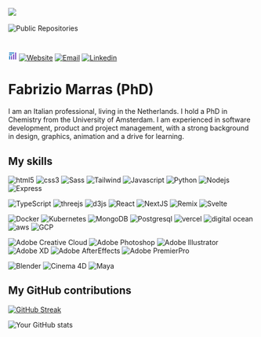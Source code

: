 ![](https://komarev.com/ghpvc/?username=FabrizioMarras&color=217ec4)

<!-- repo-badge -->
![Public Repositories](https://img.shields.io/badge/Public_Repos-33-6f42c1)

#

<p>
<a href="https://fabriziomarras.com" target="_blank"><img alt="Website" src="./images/logo.png" style="width: 18px; height: 18px;"/></a>
<a href="https://fabriziomarras.com" target="_blank"><img alt="Website" src="https://img.shields.io/badge/-Website-0d1116?style=flat-square" /></a>
<a href="mailto:fmarras79@gmail.com" target="_blank"><img alt="Email" src="https://img.shields.io/badge/-Email-0d1116?style=flat-square&logo=gmail&logoColor=ea4336" /></a>
<a href="https://www.linkedin.com/in/fabriziomarras/" target="_blank"><img alt="Linkedin" src="https://img.shields.io/badge/-Linkedin-0d1116?style=flat-square&logo=linkedin&logoColor=007ab5" /></a>
</p>

# Fabrizio Marras (PhD)

I am an Italian professional, living in the Netherlands. 
I hold a PhD in Chemistry from the University of Amsterdam. 
I am experienced in software development, product and project management, with a strong background in design, graphics, animation and a drive for learning.

## My skills
<!--
Link for logos of Tech Stack:
https://github.com/simple-icons/simple-icons/blob/master/slugs.md
-->
<p>
  <img alt="html5" src="https://img.shields.io/badge/-HTML5-E34F26?style=flat-square&logo=html5&logoColor=white" />
  <img alt="css3" src="https://img.shields.io/badge/-CSS3-244bdd?style=flat-square&logo=css3&logoColor=white" />
  <img alt="Sass" src="https://img.shields.io/badge/-Sass-CC6699?style=flat-square&logo=sass&logoColor=white" />
  <img alt="Tailwind" src="https://img.shields.io/badge/-Tailwind-ffffff?style=flat-square&logo=tailwindcss&logoColor=36b7f1" />
  <img alt="Javascript" src="https://img.shields.io/badge/-Javascript-f7df1c?style=flat-square&logo=javascript&logoColor=black" />
  <img alt="Python" src="https://img.shields.io/badge/-Python-326592?style=flat-square&logo=python&logoColor=white" />
  <img alt="Nodejs" src="https://img.shields.io/badge/-Nodejs-43853d?style=flat-square&logo=Node.js&logoColor=white" />
  <img alt="Express" src="https://img.shields.io/badge/-Express-373737?style=flat-square&logo=express&logoColor=white" />
</p>
<p>
  <img alt="TypeScript" src="https://img.shields.io/badge/-TypeScript-007ACC?style=flat-square&logo=typescript&logoColor=white" />
  <img alt="threejs" src="https://img.shields.io/badge/-ThreeJS-222222?style=flat-square&logo=threedotjs&logoColor=white" />
  <img alt="d3js" src="https://img.shields.io/badge/-D3.js-F9A03C?style=flat-square&logo=d3.js&logoColor=white" />
  <img alt="React" src="https://img.shields.io/badge/-React-000000?style=flat-square&logo=react&logoColor=45b8d8" />
  <img alt="NextJS" src="https://img.shields.io/badge/-NextJS-222222?style=flat-square&logo=nextdotjs&logoColor=white" />
  <img alt="Remix" src="https://img.shields.io/badge/-Remix-222222?style=flat-square&logo=remix&logoColor=white" />
  <img alt="Svelte" src="https://img.shields.io/badge/-Svelte-f73c01?style=flat-square&logo=svelte&logoColor=white" />
</p>
<p>
  <img alt="Docker" src="https://img.shields.io/badge/-Docker-1a60e6?style=flat-square&logo=docker&logoColor=white" />
  <img alt="Kubernetes" src="https://img.shields.io/badge/-Kubernetes-2b6cd6?style=flat-square&logo=kubernetes&logoColor=white" />
  <img alt="MongoDB" src="https://img.shields.io/badge/-MongoDB-ffffff?style=flat-square&logo=mongodb&logoColor=13aa52" />
  <img alt="Postgresql" src="https://img.shields.io/badge/-Postgresql-31648c?style=flat-square&logo=postgresql&logoColor=white" />
  <img alt="vercel" src="https://img.shields.io/badge/-Vercel-ffffff?style=flat-square&logo=vercel&logoColor=black" />
  <img alt="digital ocean" src="https://img.shields.io/badge/-Digital%20Ocean-007cf7?style=flat-square&logo=digitalocean&logoColor=white" />
  <img alt="aws" src="https://img.shields.io/badge/-AWS-f79400?style=flat-square&logo=amazonwebservices&logoColor=white" />
  <img alt="GCP" src="https://img.shields.io/badge/-GCP-e24134?style=flat-square&logo=googlecloud&logoColor=white" />
</p>
<p>
  <img alt="Adobe Creative Cloud" src="https://img.shields.io/badge/-Adobe%20Creative%20Cloud-ffffff?style=flat-square&logo=adobecreativecloud&logoColor=d31e24" />
  <img alt="Adobe Photoshop" src="https://img.shields.io/badge/-Adobe%20Photoshop-3aabff?style=flat-square&logo=adobephotoshop&logoColor=011d34" />
  <img alt="Adobe Illustrator" src="https://img.shields.io/badge/-Adobe%20Illustrator-ff9e18?style=flat-square&logo=adobeillustrator&logoColor=320100" />
  <img alt="Adobe XD" src="https://img.shields.io/badge/-Adobe%20XD-ff67f7?style=flat-square&logo=adobexd&logoColor=440235" />
  <img alt="Adobe AfterEffects" src="https://img.shields.io/badge/-Adobe%20After%20Effects-9c9cff?style=flat-square&logo=adobeaftereffects&logoColor=080860" />
  <img alt="Adobe PremierPro" src="https://img.shields.io/badge/-Adobe%20Premier%20Pro-9c9cff?style=flat-square&logo=adobepremierepro&logoColor=080850" />
</p>
<p>
  <img alt="Blender" src="https://img.shields.io/badge/-Blender-255483?style=flat-square&logo=blender&logoColor=e27204" />
  <img alt="Cinema 4D" src="https://img.shields.io/badge/-Cinema%204D-1d276f?style=flat-square&logo=cinema4d&logoColor=ffffff" />
  <img alt="Maya" src="https://img.shields.io/badge/-Autodesk%20Maya-0a7a77?style=flat-square&logo=autodeskmaya&logoColor=ffffff" />
</p>


 

## My GitHub contributions

[![GitHub Streak](https://streak-stats.demolab.com?user=FabrizioMarras&theme=dark&hide_border=true&border_radius=5&mode=weekly&card_width=450&card_height=200&ring=6F42C1&fire=217EC3&currStreakLabel=217EC3&sideNums=217EC3&currStreakNum=217EC3)](https://git.io/streak-stats)

![Your GitHub stats](https://github-readme-stats.vercel.app/api?username=FabrizioMarras&card_width=450&card_height=200&hide_border=true&show_icons=true&bg_color=151515&hide_title=true&icon_color=217ec3&text_bold=false&text_color=9e9e9e&ring_color=6F42C1&theme=transparent)

<!--
**FabrizioMarras/FabrizioMarras** is a ✨ _special_ ✨ repository because its `README.md` (this file) appears on your GitHub profile.

Here are some ideas to get you started:

- 🔭 I’m currently working on ...
- 🌱 I’m currently learning ...
- 👯 I’m looking to collaborate on ...
- 🤔 I’m looking for help with ...
- 💬 Ask me about ...
- 📫 How to reach me: ...
- 😄 Pronouns: ...
- ⚡ Fun fact: ...

-->

